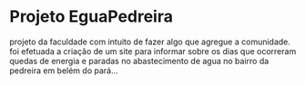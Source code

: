 # Projeto EguaPedreira
 projeto da faculdade com intuito de fazer algo que agregue a comunidade.
 foi efetuada a criação de um site para informar sobre os dias que ocorreram quedas de energia e paradas no abastecimento de agua no bairro da pedreira em belém do pará...
